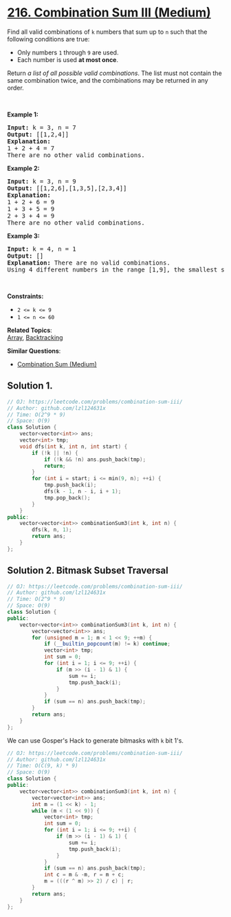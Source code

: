 # [216. Combination Sum III (Medium)](https://leetcode.com/problems/combination-sum-iii/)

<p>Find all valid combinations of <code>k</code> numbers that sum up to <code>n</code> such that the following conditions are true:</p>

<ul>
	<li>Only numbers <code>1</code> through <code>9</code> are used.</li>
	<li>Each number is used <strong>at most once</strong>.</li>
</ul>

<p>Return <em>a list of all possible valid combinations</em>. The list must not contain the same combination twice, and the combinations may be returned in any order.</p>

<p>&nbsp;</p>
<p><strong>Example 1:</strong></p>

<pre><strong>Input:</strong> k = 3, n = 7
<strong>Output:</strong> [[1,2,4]]
<strong>Explanation:</strong>
1 + 2 + 4 = 7
There are no other valid combinations.</pre>

<p><strong>Example 2:</strong></p>

<pre><strong>Input:</strong> k = 3, n = 9
<strong>Output:</strong> [[1,2,6],[1,3,5],[2,3,4]]
<strong>Explanation:</strong>
1 + 2 + 6 = 9
1 + 3 + 5 = 9
2 + 3 + 4 = 9
There are no other valid combinations.
</pre>

<p><strong>Example 3:</strong></p>

<pre><strong>Input:</strong> k = 4, n = 1
<strong>Output:</strong> []
<strong>Explanation:</strong> There are no valid combinations.
Using 4 different numbers in the range [1,9], the smallest sum we can get is 1+2+3+4 = 10 and since 10 &gt; 1, there are no valid combination.
</pre>

<p>&nbsp;</p>
<p><strong>Constraints:</strong></p>

<ul>
	<li><code>2 &lt;= k &lt;= 9</code></li>
	<li><code>1 &lt;= n &lt;= 60</code></li>
</ul>


**Related Topics**:  
[Array](https://leetcode.com/tag/array/), [Backtracking](https://leetcode.com/tag/backtracking/)

**Similar Questions**:
* [Combination Sum (Medium)](https://leetcode.com/problems/combination-sum/)

## Solution 1.

```cpp
// OJ: https://leetcode.com/problems/combination-sum-iii/
// Author: github.com/lzl124631x
// Time: O(2^9 * 9)
// Space: O(9)
class Solution {
    vector<vector<int>> ans;
    vector<int> tmp;
    void dfs(int k, int n, int start) {
        if (!k || !n) {
            if (!k && !n) ans.push_back(tmp);
            return;
        }
        for (int i = start; i <= min(9, n); ++i) {
            tmp.push_back(i);
            dfs(k - 1, n - i, i + 1);
            tmp.pop_back();
        }
    }
public:
    vector<vector<int>> combinationSum3(int k, int n) {
        dfs(k, n, 1);
        return ans;
    }
};
```

## Solution 2. Bitmask Subset Traversal

```cpp
// OJ: https://leetcode.com/problems/combination-sum-iii/
// Author: github.com/lzl124631x
// Time: O(2^9 * 9)
// Space: O(9)
class Solution {
public:
    vector<vector<int>> combinationSum3(int k, int n) {
        vector<vector<int>> ans;
        for (unsigned m = 1; m < 1 << 9; ++m) {
            if (__builtin_popcount(m) != k) continue;
            vector<int> tmp;
            int sum = 0;
            for (int i = 1; i <= 9; ++i) {
                if (m >> (i - 1) & 1) {
                    sum += i;
                    tmp.push_back(i);
                }
            }
            if (sum == n) ans.push_back(tmp);
        }
        return ans;
    }
};
```

We can use Gosper's Hack to generate bitmasks with `k` bit 1's. 

```cpp
// OJ: https://leetcode.com/problems/combination-sum-iii/
// Author: github.com/lzl124631x
// Time: O(C(9, k) * 9)
// Space: O(9)
class Solution {
public:
    vector<vector<int>> combinationSum3(int k, int n) {
        vector<vector<int>> ans;
        int m = (1 << k) - 1;
        while (m < (1 << 9)) {
            vector<int> tmp;
            int sum = 0;
            for (int i = 1; i <= 9; ++i) {
                if (m >> (i - 1) & 1) {
                    sum += i;
                    tmp.push_back(i);
                }
            }
            if (sum == n) ans.push_back(tmp);
            int c = m & -m, r = m + c;
            m = (((r ^ m) >> 2) / c) | r;
        }
        return ans;
    }
};
```